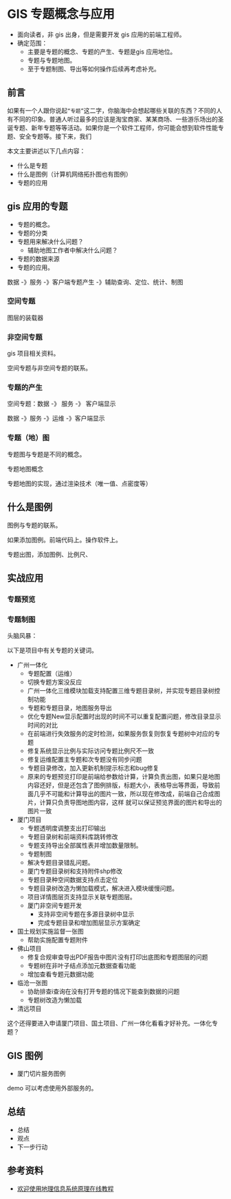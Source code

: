# GIS 专题概念与应用

- 面向读者，非 gis 出身，但是需要开发 gis 应用的前端工程师。
- 确定范围：
  - 主要是专题的概念、专题的产生、专题是gis 应用地位。
  - 专题与专题地图。
  - 至于专题制图、导出等如何操作后续再考虑补充。

## 前言

如果有一个人跟你说起`“专题”`这二字，你脑海中会想起哪些关联的东西？不同的人有不同的印象。普通人听过最多的应该是淘宝商家、某某商场、一些游乐场出的圣诞专题、新年专题等等活动。如果你是一个软件工程师，你可能会想到软件性能专题、安全专题等。接下来，我们

本文主要讲述以下几点内容：
- 什么是专题
- 什么是图例（计算机网络拓扑图也有图例）
- 专题的应用

## gis 应用的专题

- 专题的概念。
- 专题的分类
- 专题用来解决什么问题？
  - 辅助地图工作者中解决什么问题？
- 专题的数据来源
- 专题的应用。

数据 -》服务 -》客户端专题产生 -》辅助查询、定位、统计、制图

### 空间专题

图层的装载器

### 非空间专题

gis 项目相关资料。

空间专题与非空间专题的联系。

### 专题的产生

空间专题：数据 -》 服务 -》 客户端显示

数据 -》服务 -》运维 -》客户端显示

### 专题（地）图

专题图与专题是不同的概念。

专题地图概念

专题地图的实现，通过渲染技术（唯一值、点密度等）

## 什么是图例

图例与专题的联系。

如果添加图例。前端代码上。操作软件上。

专题出图，添加图例、比例尺、

## 实战应用

### 专题预览

### 专题制图

头脑风暴：

以下是项目中有关专题的关键词。

- 广州一体化
  - 专题配置（运维）
  - 切换专题方案没反应
  - 广州一体化三维模块加载支持配置三维专题目录树，并实现专题目录树控制功能
  - 专题和专题目录，地图服务导出
  - 优化专题New显示配置时出现的时间不可以重复配置问题，修改目录显示时间的对比
  - 在前端进行失效服务的定时检测，如果服务恢复则恢复专题树中对应的专题
  - 修复系统显示比例与实际访问专题比例尺不一致
  - 修复运维配置主专题和次专题没有同步问题
  - 专题目录修改，加入更新机制提示标志和bug修复
  -  原来的专题预览打印是前端给参数给计算，计算负责出图，如果只是地图内容还好，但是还包含了图例排版，标题大小，表格导出等界面，导致前面几乎不可能和计算导出的图片一致，所以现在修改成，前端自己合成图片，计算只负责导图地图内容，这样
       就可以保证预览界面的图片和导出的图片一致
- 厦门项目
  - 专题透明度调整支出打印输出
  - 专题目录树和前端资料库跳转修改
  - 专题支持导出全部属性表并增加数量限制。
  - 专题制图
  - 解决专题目录错乱问题。
  - 厦门专题目录树和支持附件shp修改
  - 专题目录种空间数据支持点击定位
  - 专题目录树改造为懒加载模式，解决进入模块缓慢问题。
  - 项目详情图层页支持显示关联专题图层。
  - 厦门非空间专题开发
    - 支持非空间专题在多源目录树中显示
    - 完成专题目录和增加图层显示方案确定
- 国土规划实施监督一张图
  - 帮助实施配置专题附件
- 佛山项目
  - 修复合规审查导出PDF报告中图片没有打印出底图和专题图层的问题
  - 专题树在非叶子结点添加元数据查看功能
  - 增加查看专题元数据功能
- 临沧一张图
  - 协助排查i查询在没有打开专题的情况下能查到数据的问题
  - 专题树改造为懒加载
- 清远项目
  

这个还得要进入申请厦门项目、国土项目、广州一体化看看才好补充。一体化专题？

## GIS 图例

- 厦门切片服务图例

demo 可以考虑使用外部服务的。

## 总结

- 总结
- 观点
- 下一步行动

## 参考资料

- [欢迎使用地理信息系统原理在线教程](https://www.osgeo.cn/gis_tutorial/index.html#id1)